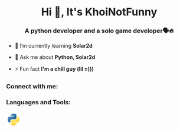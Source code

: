 <h1 align="center">Hi 👋, It's KhoiNotFunny</h1>
<h3 align="center">A python developer and a solo game developer🗣️🔥</h3>

- 🌱 I’m currently learning **Solar2d**

- 💬 Ask me about **Python, Solar2d**

- ⚡ Fun fact **I'm a chill guy (lil =)))**

<h3 align="left">Connect with me:</h3>
<p align="left">
</p>

<h3 align="left">Languages and Tools:</h3>
<p align="left"> <a href="https://www.python.org" target="_blank" rel="noreferrer"> <img src="https://raw.githubusercontent.com/devicons/devicon/master/icons/python/python-original.svg" alt="python" width="40" height="40"/> </a> </p>
